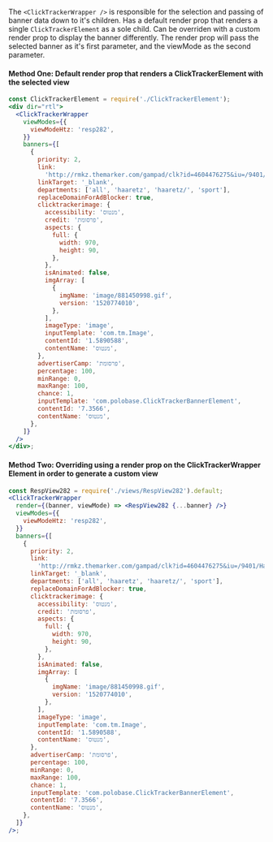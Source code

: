 The `<ClickTrackerWrapper />` is responsible for the selection and passing of banner data down to it's children.
Has a default render prop that renders a single `ClickTrackerElement` as a sole child.
Can be overriden with a custom render prop to display the banner differently.
The render prop will pass the selected banner as it's first parameter, and the viewMode
as the second parameter.

#### Method One: Default render prop that renders a ClickTrackerElement with the selected view

```jsx
const ClickTrackerElement = require('./ClickTrackerElement');
<div dir="rtl">
  <ClickTrackerWrapper
    viewModes={{
      viewModeHtz: 'resp282',
    }}
    banners={[
      {
        priority: 2,
        link:
          'http://rmkz.themarker.com/gampad/clk?id=4604476275&iu=/9401/Haaretz.co.il.ClickTracker/Haaretz.co.il.ClickTracker.AdBlocker ',
        linkTarget: '_blank',
        departments: ['all', 'haaretz', 'haaretz/', 'sport'],
        replaceDomainForAdBlocker: true,
        clicktrackerimage: {
          accessibility: 'מנטוס',
          credit: 'פרסומת',
          aspects: {
            full: {
              width: 970,
              height: 90,
            },
          },
          isAnimated: false,
          imgArray: [
            {
              imgName: 'image/881450998.gif',
              version: '1520774010',
            },
          ],
          imageType: 'image',
          inputTemplate: 'com.tm.Image',
          contentId: '1.5890588',
          contentName: 'מנטוס',
        },
        advertiserCamp: 'פרסומת',
        percentage: 100,
        minRange: 0,
        maxRange: 100,
        chance: 1,
        inputTemplate: 'com.polobase.ClickTrackerBannerElement',
        contentId: '7.3566',
        contentName: 'מנטוס',
      },
    ]}
  />
</div>;
```

#### Method Two: Overriding using a render prop on the ClickTrackerWrapper Element in order to generate a custom view

```jsx
const RespView282 = require('./views/RespView282').default;
<ClickTrackerWrapper
  render={(banner, viewMode) => <RespView282 {...banner} />}
  viewModes={{
    viewModeHtz: 'resp282',
  }}
  banners={[
    {
      priority: 2,
      link:
        'http://rmkz.themarker.com/gampad/clk?id=4604476275&iu=/9401/Haaretz.co.il.ClickTracker/Haaretz.co.il.ClickTracker.AdBlocker ',
      linkTarget: '_blank',
      departments: ['all', 'haaretz', 'haaretz/', 'sport'],
      replaceDomainForAdBlocker: true,
      clicktrackerimage: {
        accessibility: 'מנטוס',
        credit: 'פרסומת',
        aspects: {
          full: {
            width: 970,
            height: 90,
          },
        },
        isAnimated: false,
        imgArray: [
          {
            imgName: 'image/881450998.gif',
            version: '1520774010',
          },
        ],
        imageType: 'image',
        inputTemplate: 'com.tm.Image',
        contentId: '1.5890588',
        contentName: 'מנטוס',
      },
      advertiserCamp: 'פרסומת',
      percentage: 100,
      minRange: 0,
      maxRange: 100,
      chance: 1,
      inputTemplate: 'com.polobase.ClickTrackerBannerElement',
      contentId: '7.3566',
      contentName: 'מנטוס',
    },
  ]}
/>;
```
